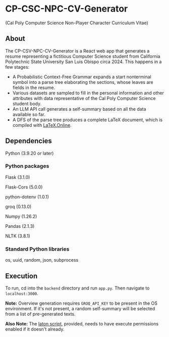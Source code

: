 # CP-CSC-NPC-CV-Generator

(Cal Poly Computer Science Non-Player Character Curriculum Vitae)

## About

The CP-CSV-NPC-CV-Generator is a React web app that generates a resume representing a fictitious Computer Science student from California Polytechnic State University San Luis Obispo circa 2024.  This happens in a few stages:
* A Probabilistic Context-Free Grammar expands a start nonterminal symbol into a parse tree elaborating the sections, whose leaves are fields in the resume.
* Various datasets are sampled to fill in the personal information and other attributes with data representative of the Cal Poly Computer Science student body.
* An LLM API call generates a self-summary based on all the data available so far.
* A DFS of the parse tree produces a complete LaTeX document, which is compiled with [LaTeX.Online](https://latexonline.cc).

## Dependencies

Python (3.9.20 or later)

### Python packages

Flask (3.1.0) 

Flask-Cors (5.0.0) 

python-dotenv (1.0.1) 

groq (0.13.0) 

Numpy (1.26.2)

Pandas (2.1.3)

NLTK (3.8.1)



### Standard Python libraries

os, uuid, random, json, subprocess

## Execution

To run, cd into the `backend` directory and run `app.py`. Then navigate to `localhost:3000`.

**Note:** Overview generation requires `GROQ_API_KEY` to be present in the OS environment. If it's not present, a random self-summary will be selected
from a list of pre-generated texts.

**Also Note:** The [laton script](https://github.com/aslushnikov/latex-online), provided, needs to have execute permissions enabled if it doesn't already.

